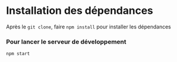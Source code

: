 # Installation des dépendances 
Après le `git clone`, faire `npm install` pour installer les dépendances

### Pour lancer le serveur de développement
`npm start`

